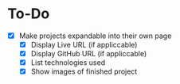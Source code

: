# To-Do

- [X] Make projects expandable into their own page
  - [X] Display Live URL (if appliccable)
  - [X] Display GitHub URL (if appliccable)
  - [X] List technologies used
  - [X] Show images of finished project
